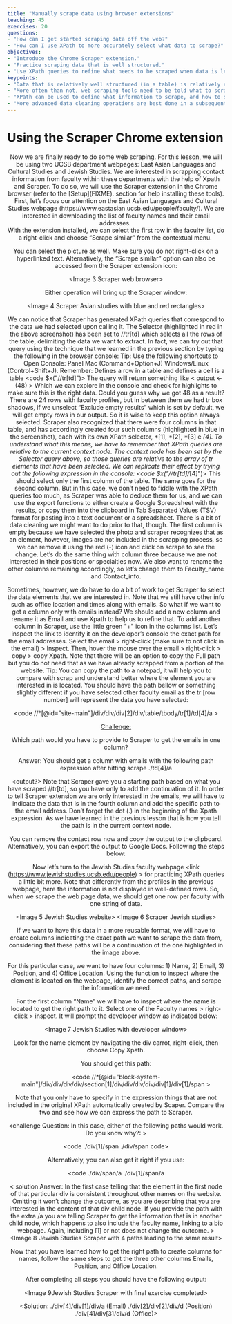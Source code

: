```yaml
---
title: "Manually scrape data using browser extensions"
teaching: 45
exercises: 20
questions:
- "How can I get started scraping data off the web?"
- "How can I use XPath to more accurately select what data to scrape?"
objectives:
- "Introduce the Chrome Scraper extension."
- "Practice scraping data that is well structured."
- "Use XPath queries to refine what needs to be scraped when data is less structured."
keypoints:
- "Data that is relatively well structured (in a table) is relatively easily to scrape."
- "More often than not, web scraping tools need to be told what to scrape."
- "XPath can be used to define what information to scrape, and how to structure it."
- "More advanced data cleaning operations are best done in a subsequent step."
---
```


# Using the Scraper Chrome extension

<header 1 Using the Scraper Chrome extension>
Now we are finally ready to do some web scraping. For this lesson, we will be using two UCSB department webpages: East Asian Languages and Cultural Studies and Jewish Studies. We are interested in scrapping contact information from faculty within these departments with the help of Xpath and Scraper. To do so, we will use the Scraper extension in the Chrome browser (refer to the [Setup](FIXME). section for help installing these tools).
First, let’s focus our attention on the East Asian Languages and Cultural Studies webpage (https://www.eastasian.ucsb.edu/people/faculty/). We are interested in downloading the list of faculty names and their email addresses.
<Image 1 East asian website>
<header 2 Scrape similar >
With the extension installed, we can select the first row in the faculty list, do a right-click and choose “Scrape similar” from the contextual menu. 
<Image 2 East asian website/scrape>
 
You can select the picture as well. Make sure you do not right-click on a hyperlinked text. 
Alternatively, the “Scrape similar” option can also be accessed from the Scraper extension icon:
 
<Image 3 Scraper web browser>
 
Either operation will bring up the Scraper window:

<Image 4 Scraper Asian studies with blue and red rectangles>
 
We can notice that Scraper has generated XPath queries that correspond to the data we had selected upon calling it. The Selector (highlighted in red in the above screenshot) has been set to //tr[td] which selects all the rows of the table, delimiting the data we want to extract.
In fact, we can try out that query using the technique that we learned in the previous section by typing the following in the browser console:
Tip: Use the following shortcuts to Open Console: Panel Mac (Command+Option+J) Windows/Linux (Control+Shift+J). 
Remember: <tr> Defines a row in a table and <td> defines a cell is a table
<code $x("//tr[td]")>
The query will return something like
< output <- (48) >
Which we can explore in the console and check for highlights to make sure this is the right data.
Could you guess why we got 48 as a result?
There are 24 rows with faculty profiles, but in between them we had tr box shadows, if we unselect “Exclude empty results” which is set by default, we will get empty rows in our output. So it is wise to keep this option always selected.
Scraper also recognized that there were four columns in that table, and has accordingly created four such columns (highlighted in blue in the screenshot), each with its own XPath selector, *[1], *[2], *[3] e *[4].
To understand what this means, we have to remember that XPath queries are relative to the current context node. The context node has been set by the Selector query above, so those queries are relative to the array of tr elements that have been selected.
We can replicate their effect by trying out the following expression in the console:
<code $x("//tr[td]/*[4]")>
This should select only the first column of the table. The same goes for the second column.
But in this case, we don’t need to fiddle with the XPath queries too much, as Scraper was able to deduce them for us, and we can use the export functions to either create a Google Spreadsheet with the results, or copy them into the clipboard in Tab Separated Values (TSV) format for pasting into a text document or a spreadsheet.
There is a bit of data cleaning we might want to do prior to that, though. 
The first column is empty because we have selected the photo and scraper recognizes that as an element, however, images are not included in the scrapping process, so we can remove it using the red (-) icon and click on scrape to see the change. Let’s do the same thing with column three because we are not interested in their positions or specialties now.
We also want to rename the other columns remaining accordingly, so let’s change them to Faculty_name and Contact_info.
<header 2 Custom XPath queries>
Sometimes, however, we do have to do a bit of work to get Scraper to select the data elements that we are interested in.
Note that we still have other info such as office location and times along with emails. So what if we want to get a column only with emails instead? We should add a new column and rename it as Email and use Xpath to help us to refine that. To add another column in Scraper, use the little green "+" icon in the columns list. 
Let’s inspect the link to identify it on the developer’s console the exact path for the email addresses. Select the email > right-click (make sure to not click in the email) > Inspect. Then, hover the mouse over the email > right-click > copy > copy Xpath. Note that there will be an option to copy the Full path but you do not need that as we have already scrapped from a portion of the website.
Tip: You can copy the path to a notepad, it will help you to compare with scrap and understand better where the element you are interested in is located. 
You should have the path bellow or something slightly different if you have selected other faculty email as the tr [row number] will represent the data you have selected:
 
<code //*[@id="site-main"]/div/div/div[2]/div/table/tbody/tr[1]/td[4]/a >
 
 
<Challenge:>
 
Which path would you have to provide to Scraper to get the emails in one column?
 
Answer:
You should get a column with emails with the following path expression after hitting scrape
./td[4]/a
 
<output?>
Note that Scraper gave you a starting path based on what you have scraped //tr[td], so you have only to add the continuation of it. In order to tell Scraper extension we are only interested in the emails, we will have to indicate the data that is in the fourth column and add the specific path to the email address. Don’t forget the dot (.) in the beginning of the Xpath expression. As we have learned in the previous lesson that is how you tell the path is in the current context node.

You can remove the contact row now and copy the output to the clipboard. 
Alternatively, you can export the output to Google Docs. Following the steps below:



<header HOW TO DIVIDE THE DIFFERENT EXAMPLES - SECTION? >


Now let’s turn to the Jewish Studies faculty webpage <link (https://www.jewishstudies.ucsb.edu/people) > for practicing XPath queries a little bit more. Note that differently from the profiles in the previous webpage, here the information is not displayed in well-defined rows. So, when we scrape the web page data, we should get one row per faculty with one string of data.


<Image 5 Jewish Studies website>
<Image 6 Scraper Jewish studies> 

If we want to have this data in a more reusable format, we will have to create columns indicating the exact path we want to scrape the data from, considering that these paths will be a continuation of the one highlighted in the image above. 

For this particular case, we want to have four columns: 1) Name, 2) Email, 3) Position, and 4) Office Location. Using the function to inspect where the element is located on the webpage, identify the correct paths, and scrape the information we need. 

For the first column “Name” we will have to inspect where the name is located to get the right path to it. Select one of the Faculty names > right-click > inspect. It will prompt the developer window as indicated below:


<Image 7 Jewish Studies with developer window>

Look for the name element by navigating the div carrot, right-click, then choose Copy Xpath. 
 
You should get this path: 

<code //*[@id="block-system-main"]/div/div/div/div/section[1]/div/div/div/div/div[1]/div[1]/span >

Note that you only have to specify in the expression things that are not included in the original XPath automatically created by Scaper. Compare the two and see how we can express the path to Scraper. 

<challenge Question:  In this case, either of the following paths would work. Do you know why?: >

<code
./div[1]/span
./div/span
code>

Alternatively, you can also get it right if you use:

<code
./div/span/a 
./div[1]/span/a
>


< solution Answer: 
In the first case telling that the element in the first node of that particular div is consistent throughout other names on the website. Omitting it won’t change the outcome, as you are describing that you are interested in the content of that div child node. 
If you provide the path with the extra /a you are telling Scraper to get the information that is in another child node, which happens to also include the faculty name, linking to a bio webpage. Again, including [1] or not does not change the outcome. >
<Image 8 Jewish Studies Scraper with 4 paths leading to the same result>


<challenge Exercise: >

Now that you have learned how to get the right path to create columns for names, follow the same steps to get the three other columns Emails, Position, and Office Location.


After completing all steps you should have the following output:

<Image  9Jewish Studies Scraper with final exercise completed>

<Solution:
./div[4]/div[1]/div/a (Email)
./div[2]/div[2]/div/d (Position)
./div[4]/div[3]/div/d (Office)>




